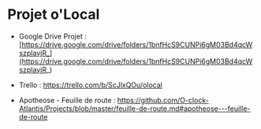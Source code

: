 # Projet o'Local

- Google Drive Projet : [https://drive.google.com/drive/folders/1bnfHcS9CUNPi6gM03Bd4qcWszpIavjR_](https://drive.google.com/drive/folders/1bnfHcS9CUNPi6gM03Bd4qcWszpIavjR_)

- Trello : https://trello.com/b/ScJlxQOu/olocal

- Apotheose - Feuille de route : https://github.com/O-clock-Atlantis/Projects/blob/master/feuille-de-route.md#apotheose---feuille-de-route